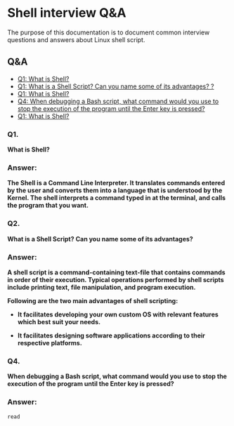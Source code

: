 # Shell interview Q&A

The purpose of this documentation is to document common interview questions and answers about Linux shell script.

## Q&A

* [Q1: What is Shell?](#Q1.)
* [Q1: What is a Shell Script? Can you name some of its advantages? ?](#Q2.)
* [Q1: What is Shell?](#Q3.)
* [Q4: When debugging a Bash script, what command would you use to stop the execution of the program until the Enter key is pressed?](#Q4)
* [Q1: What is Shell?](#Q5.)

### Q1.

**What is Shell?**

### Answer:

**The Shell is a Command Line Interpreter. It translates commands entered by the user and converts them into a language that is understood by the Kernel. The shell interprets a command typed in at the terminal, and calls the program that you want.**

### Q2.

**What is a Shell Script? Can you name some of its advantages?**

### Answer:

**A shell script is a command-containing text-file that contains commands in order of their execution. Typical operations performed by shell scripts include printing text, file manipulation, and program execution.**

   **Following are the two main advantages of shell scripting:**
+  **It facilitates developing your own custom OS with relevant features which best suit your needs.** 

+  **It facilitates designing software applications according to their respective platforms.**

### Q4.

**When debugging a Bash script, what command would you use to stop the execution of the program until the Enter key is pressed?**

### Answer:

```
read
```
